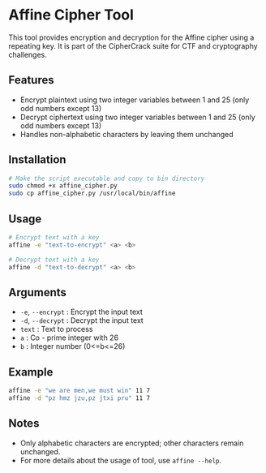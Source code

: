 # Affine Cipher Tool

This tool provides encryption and decryption for the Affine cipher using a repeating key. It is part of the CipherCrack suite for CTF and cryptography challenges.

## Features

- Encrypt plaintext using two integer variables between 1 and 25 (only odd numbers except 13)
- Decrypt ciphertext using two integer variables between 1 and 25 (only odd numbers except 13)
- Handles non-alphabetic characters by leaving them unchanged

## Installation

```zsh
# Make the script executable and copy to bin directory
sudo chmod +x affine_cipher.py
sudo cp affine_cipher.py /usr/local/bin/affine
```

## Usage

```zsh
# Encrypt text with a key
affine -e "text-to-encrypt" <a> <b>

# Decrypt text with a key
affine -d "text-to-decrypt" <a> <b>
```

## Arguments

- `-e`, `--encrypt` : Encrypt the input text
- `-d`, `--decrypt` : Decrypt the input text
- `text`            : Text to process
- `a`               : Co - prime integer with 26
- `b`               : Integer number (0<=b<=26) 

## Example

```zsh
affine -e "we are men,we must win" 11 7
affine -d "pz hmz jzu,pz jtxi pru" 11 7
```

## Notes

- Only alphabetic characters are encrypted; other characters remain unchanged.
- For more details about the usage of tool, use `affine --help`.
